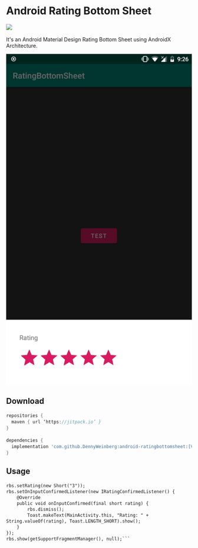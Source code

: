 # Android Rating Bottom Sheet

[![](https://jitpack.io/v/DennyWeinberg/android-ratingbottomsheet.svg)](https://jitpack.io/#DennyWeinberg/android-ratingbottomsheet)

It's an Android Material Design Rating Bottom Sheet using AndroidX Architecture.

![Preview](assets/preview.png?raw=true "Preview")

Download
--------

```gradle
repositories {
  maven { url ‘https://jitpack.io’ }
}

dependencies {
  implementation 'com.github.DennyWeinberg:android-ratingbottomsheet:[VERSION/TAG]'
}
```

Usage
-----

```final RatingBottomSheet rbs = new RatingBottomSheet();
rbs.setRating(new Short("3"));
rbs.setOnInputConfirmedListener(new IRatingConfirmedListener() {
    @Override
    public void onInputConfirmed(final short rating) {
        rbs.dismiss();
        Toast.makeText(MainActivity.this, "Rating: " + String.valueOf(rating), Toast.LENGTH_SHORT).show();
    }
});
rbs.show(getSupportFragmentManager(), null);```
